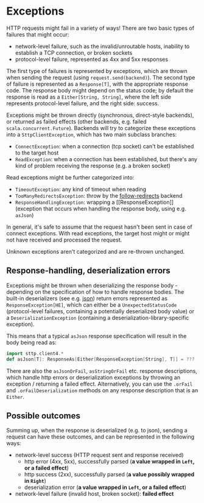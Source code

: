 # Exceptions

HTTP requests might fail in a variety of ways! There are two basic types of failures that might occur:

* network-level failure, such as the invalid/unroutable hosts, inability to establish a TCP connection, or broken sockets
* protocol-level failure, represented as 4xx and 5xx responses

The first type of failures is represented by exceptions, which are thrown when sending the request (using `request.send(backend)`). The second type of failure is represented as a `Response[T]`, with the appropriate response code. The response body might depend on the status code; by default the response is read as a `Either[String, String]`, where the left side represents protocol-level failure, and the right side: success.

Exceptions might be thrown directly (synchronous, direct-style backends), or returned as failed effects (other backends, e.g. failed `scala.concurrent.Future`). Backends will try to categorize these exceptions into a `SttpClientException`, which has two main subclass branches:

* `ConnectException`: when a connection (tcp socket) can't be established to the target host
* `ReadException`: when a connection has been established, but there's any kind of problem receiving the response (e.g. a broken socket)

Read exceptions might be further categorized into:

* `TimeoutException`: any kind of timeout when reading
* `TooManyRedirectsException`: throw by the [follow-redirects](../conf/redirects.md) backend
* `ResponseHandlingException`: wrapping a [[ResponseException]] (exception that occurs when handling the response body, using e.g. `asJson`)

In general, it's safe to assume that the request hasn't been sent in case of connect exceptions. With read exceptions, the target host might or might not have received and processed the request.

Unknown exceptions aren't categorized and are re-thrown unchanged.

## Response-handling, deserialization errors

Exceptions might be thrown when deserializing the response body - depending on the specification of how to handle response bodies. The built-in deserializers (see e.g. [json](../other/json.md)) return errors represented as `ResponseException[HE]`, which can either be a `UnexpectedStatusCode` (protocol-level failures, containing a potentially deserialized body value) or a `DeserializationException` (containing a deserialization-library-specific exception).

This means that a typical `asJson` response specification will result in the body being read as:

```scala
import sttp.client4.*
def asJson[T]: ResponseAs[Either[ResponseException[String], T]] = ???
``` 

There are also the `asJsonOrFail`, `asStringOrFail` etc. response descriptions, which handle http errors or deserialization exceptions by throwing an exception / returning a failed effect. Alternatively, you can use the `.orFail` and `.orFailDeserialization` methods on any response description that is an `Either`.

## Possible outcomes

Summing up, when the response is deserialized (e.g. to json), sending a request can have these outcomes, and can be represented in the following ways:

* network-level success (HTTP request sent and response received)
  * http error (4xx, 5xx), successfully parsed (**a value wrapped in `Left`, or a failed effect**)
  * http success (2xx), successfully parsed (**a value possibly wrapped in `Right`**)
  * deserialization error (**a value wrapped in `Left`, or a failed effect**)
* network-level failure (invalid host, broken socket): **failed effect**
